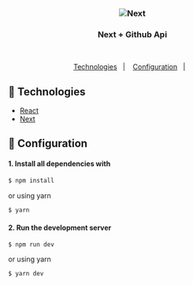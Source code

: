 <h3 align="center"><img src="https://user-images.githubusercontent.com/58083563/95524712-78c0f780-09a8-11eb-9532-4d67fca48881.png" alt="Next" /></h3>
<h3 align="center">Next + Github Api</h3>
<br>
<p align="center">
  <a href="#rocket-Technologies">Technologies</a>&nbsp;&nbsp;&nbsp;|&nbsp;&nbsp;&nbsp;
  <a href="#wrench-Configuration">Configuration</a>&nbsp;&nbsp;&nbsp;|&nbsp;&nbsp;&nbsp;
</p>

## :rocket: Technologies

- [React](https://reactjs.org)
- [Next](https://nextjs.org/)

## :wrench: Configuration

#### 1. Install all dependencies with

```sh
$ npm install
```

or using yarn

```sh
$ yarn
```

#### 2. Run the development server

```sh
$ npm run dev
```

or using yarn

```sh
$ yarn dev
```
